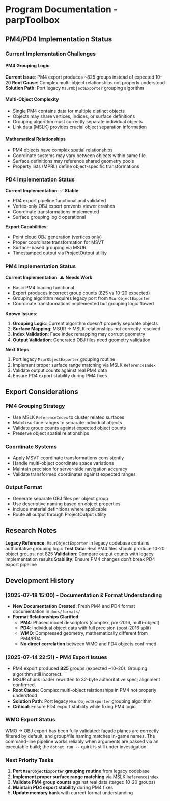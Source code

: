 # Program Documentation - parpToolbox

## PM4/PD4 Implementation Status

### Current Implementation Challenges

#### PM4 Grouping Logic
**Current Issue**: PM4 export produces ~825 groups instead of expected 10-20
**Root Cause**: Complex multi-object relationships not properly understood
**Solution Path**: Port legacy `MsurObjectExporter` grouping algorithm

#### Multi-Object Complexity
- Single PM4 contains data for multiple distinct objects
- Objects may share vertices, indices, or surface definitions
- Grouping algorithm must correctly separate individual objects
- Link data (MSLK) provides crucial object separation information

#### Mathematical Relationships
- PM4 objects have complex spatial relationships
- Coordinate systems may vary between objects within same file
- Surface definitions may reference shared geometry pools
- Property lists (MPRL) define object-specific transformations

### PD4 Implementation Status
**Current Implementation**: ✅ **Stable**
- PD4 export pipeline functional and validated
- Vertex-only OBJ export prevents viewer crashes
- Coordinate transformations implemented
- Surface grouping logic operational

**Export Capabilities**:
- Point cloud OBJ generation (vertices only)
- Proper coordinate transformation for MSVT
- Surface-based grouping via MSUR
- Timestamped output via ProjectOutput utility

### PM4 Implementation Status
**Current Implementation**: ⚠️ **Needs Work**
- Basic PM4 loading functional
- Export produces incorrect group counts (825 vs 10-20 expected)
- Grouping algorithm requires legacy port from `MsurObjectExporter`
- Coordinate transformations implemented but grouping logic flawed

**Known Issues**:
1. **Grouping Logic**: Current algorithm doesn't properly separate objects
2. **Surface Mapping**: MSUR → MSLK relationships not correctly resolved
3. **Index Validation**: Face index remapping may corrupt geometry
4. **Output Validation**: Generated OBJ files need geometry validation

**Next Steps**:
1. Port legacy `MsurObjectExporter` grouping routine
2. Implement proper surface range matching via MSLK `ReferenceIndex`
3. Validate output counts against real PM4 data
4. Ensure PD4 export stability during PM4 fixes

## Export Considerations

### PM4 Grouping Strategy
- Use MSLK `ReferenceIndex` to cluster related surfaces
- Match surface ranges to separate individual objects
- Validate group counts against expected object counts
- Preserve object spatial relationships

### Coordinate Systems
- Apply MSVT coordinate transformations consistently
- Handle multi-object coordinate space variations
- Maintain precision for server-side navigation accuracy
- Validate transformed coordinates against expected ranges

### Output Format
- Generate separate OBJ files per object group
- Use descriptive naming based on object properties
- Include material definitions where applicable
- Route all output through ProjectOutput utility

## Research Notes

**Legacy Reference**: `MsurObjectExporter` in legacy codebase contains authoritative grouping logic
**Test Data**: Real PM4 files should produce 10-20 object groups, not 825
**Validation**: Compare output counts with legacy implementation results
**Stability**: Ensure PM4 changes don't break PD4 export pipeline

## Development History

### (2025-07-18 15:00) - Documentation & Format Understanding
- **New Documentation Created**: Fresh PM4 and PD4 format documentation in `docs/formats/`
- **Format Relationships Clarified**:
  - **PM4**: Phased model descriptors (complex, pre-2016, multi-object)
  - **PD4**: Individual object data with full precision (post-2016 split)
  - **WMO**: Compressed geometry, mathematically different from PM4/PD4
  - **No direct correlation** between WMO and PD4 objects confirmed

### (2025-07-14 22:51) - PM4 Export Issues
- PM4 export produced **825** groups (expected ~10–20). Grouping algorithm still incorrect.
- MSUR chunk loader rewritten to 32-byte authoritative spec; alignment confirmed.
- **Root Cause**: Complex multi-object relationships in PM4 not properly understood
- **Solution Path**: Port legacy `MsurObjectExporter` grouping algorithm
- **Critical**: Ensure PD4 export stability while fixing PM4 logic

### WMO Export Status
WMO → OBJ export has been fully validated: façade planes are correctly filtered by default, and group/file naming matches in-game names. The command-line pipeline works reliably when arguments are passed via an executable build; the `dotnet run --` quirk is still under investigation.

### Next Priority Tasks
1. **Port `MsurObjectExporter` grouping routine** from legacy codebase
2. **Implement proper surface range matching** via MSLK `ReferenceIndex`
3. **Validate PM4 group counts** against real data (target: 10-20 groups)
4. **Maintain PD4 export stability** during PM4 fixes
5. **Update memory bank** with current format understanding

